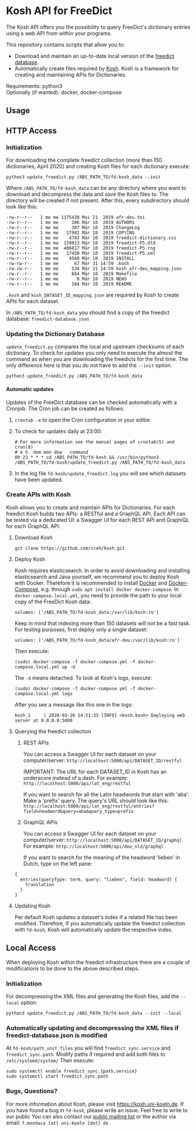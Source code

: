 Kosh API for FreeDict
==================

The Kosh API offers you the possibility to query FreeDict's dictionary entries
using a web API from within your programs.

This repository contains scripts that allow you to: 

- Download and maintain an up-to-date local version of the [freedict database](https://freedict.org/freedict-database.json).
- Automatically create files required by [Kosh](http://kosh.uni-koeln.de). Kosh is a framework for creating and maintaining APIs for Dictionaries.

Requirements: python3\
Optionally (if wanted): docker, docker-compose

Usage
-----
## HTTP Access
### Initialization

For downloading the complete freedict collection (more than 150 dictionaries,
April 2020) and creating Kosh files for each dictionary execute:

    python3 update_freedict.py /ABS_PATH_TO/fd-kosh_data --init

Where `/ABS_PATH_TO/fd-kosh_data` can be any directory where you want to download and decompress the data and save the Kosh files to. 
The directory will be created if not present.
After this, every subdirectory should look like this:

```
-rw-r--r--   1 me me 1375438 Mai 21  2019 afr-deu.tei
-rw-r--r--   1 me me     106 Mär 10  2019 AUTHORS
-rw-r--r--   1 me me     307 Mär 10  2019 ChangeLog
-rw-r--r--   1 me me   17982 Mär 10  2019 COPYING
-rw-r--r--   1 me me    4783 Mär 10  2019 freedict-dictionary.css
-rw-r--r--   1 me me  159913 Mär 10  2019 freedict-P5.dtd
-rw-r--r--   1 me me  406817 Mär 10  2019 freedict-P5.rng
-rw-r--r--   1 me me   17450 Mär 10  2019 freedict-P5.xml
-rw-r--r--   1 me me    4560 Mär 10  2019 INSTALL
-rw-rw-r--   1 me me      67 Mär 31 14:59 .kosh
-rw-rw-r--   1 me me     534 Mär 31 14:59 kosh_afr-deu_mapping.json
-rw-r--r--   1 me me     664 Mär 10  2019 Makefile
-rw-r--r--   1 me me       0 Mär 10  2019 NEWS
-rw-r--r--   1 me me     104 Mär 10  2019 README
```

`.kosh` and `kosh_DATASET_ID_mapping.json` are required by Kosh to create APIs for each dataset.

In `/ABS_PATH_TO/fd-kosh_data` you should find a copy of the freedict database: `freedict-database.json`

### Updating the Dictionary Database

`update_freedict.py` compares the local and upstream checksums of each dictionary. 
To check for updates you only need to execute the almost the command as when you are downloading the freedicts for the first time. 
The only difference here is that you do not have to add the `--init` option.

    python3 update_freedict.py /ABS_PATH_TO/fd-kosh_data

#### Automatic updates

Updates of the FreeDict database can be checked automatically with a 
Cronjob. The Cron job can be created as follows:

1. `crontab -e` to open the Cron configuration in your editor.
2. To check for updates daily at 23:00: 

    ```
    # For more information see the manual pages of crontab(5) and cron(8)
    # m h  dom mon dow   command
    00 23 * * * cd /ABS_PATH_TO/fd-kosh && /usr/bin/python3 /ABS_PATH_TO/fd-kosh/update_freedict.py /ABS_PATH_TO/fd-kosh_data
    ```
3.  In the log file `fd-kosh/update_freedict.log` you will see which datasets have been updated.

### Create APIs with Kosh

Kosh allows you to create and maintain APIs for Dictionaries. 
For each freedict Kosh builds two APIs: a RESTful and a GraphQL API.
Each API can be tested via a dedicated UI: a Swagger UI for each REST API and GraphiQL for each GraphQL API.

1.  Download Kosh

        git clone https://github.com/cceh/kosh.git
        
2.  Deploy Kosh

    Kosh requires elasticsearch. In order to avoid downloading and installing
    elasticsearch and Java yourself, we recommend you to deploy Kosh with
    Docker. Therefore it is recommended to install
    [Docker](https://docs.docker.com/install/) and
    [Docker-Compose](https://docs.docker.com/compose/install/), e.g. through
    `sudo apt install docker docker-compose`.
    In `docker-compose.local.yml`, you need to provide the path to your local
    copy of the FreeDict Kosh data:

        volumes: ['/ABS_PATH_TO/fd-kosh_data:/var/lib/kosh:ro']

    Keep in mind that indexing more than 150 datasets will not be a fast task.
    For testing purposes, first deploy only a single dataset:

        volumes: ['/ABS_PATH_TO/fd-kosh_data/afr-deu:/var/lib/kosh:ro']

    Then execute:

        (sudo) docker-compose -f docker-compose.yml -f docker-compose.local.yml up -d

    The `-d` means detached. To look at Kosh's logs, execute:

        (sudo) docker-compose -f docker-compose.yml -f docker-compose.local.yml logs

    After you see a message like this one in the logs:

        kosh_1     | 2020-03-26 14:51:35 [INFO] <kosh.kosh> Deploying web server at 0.0.0.0:5000

3.  Querying the freedict collection
    1.  REST APIs

        You can access a Swagger UI for each dataset on your computer/server: `http://localhost:5000/api/DATASET_ID/restful`

        IMPORTANT: The URL for each DATASET_ID in Kosh has an underscore instead of a dash.
        For example: `http://localhost:5000/api/lat_eng/restful`

        If you want to search for all the Latin headwords that start with 'aba'. Make a 'prefix' query. The query's URL should look like this:\
        `http://localhost:5000/api/lat_eng/restful/entries?field=headword&query=aba&query_type=prefix`
    2.  GraphQL APIs

        You can access a Swagger UI for each dataset on your computer/server: `http://localhost:5000/api/DATASET_ID/graphql`\
        For example: `http://localhost:5000/api/deu_nld/graphql`

        If you want to search for the meaning of the headword 'lieben' in Dutch, type on the left pane:

    ```
    {
      entries(queryType: term, query: "lieben", field: headword) {
        translation
      }
    }
    
    ```

4. Updating Kosh

    Per default Kosh updates a dataset's index if a related file has been
    modified. Therefore, if you automatically update the freedict collection
    with `fd-kosh`, Kosh will automatically update the respective index. 
    
    
    
## Local Access

When deploying Kosh within the freedict infrastructure there are a couple of modifications to be done to the above described steps.

### Initialization

For decompressing the XML files and generating the Kosh files, add the `--local` option:

`python3 update_freedict.py /ABS_PATH_TO/fd-kosh_data --init --local`

### Automatically updating and decompressing the XML files if freedict-database.json is modified

At `fd-kosh/path_unit_files` you will find `freedict_sync.service` and `freedict_sync.path`. 
Modify paths if required and add both files to `/etc/systemd/system/`
Then execute:
```
sudo systemctl enable freedict_sync.{path,service}
sudo systemctl start freedict_sync.path
```

 
### Bugs, Questions?

For more information about Kosh, please visit <https://kosh.uni-koeln.de>. If
you have found a bug in `fd-kosh`, please write an issue. Feel free to write to
our public 
You can also contact our
[public mailing list](https://www.freelists.org/list/freedict) or the author via
email: `f.mondaca [at] uni-koeln [dot] de`

